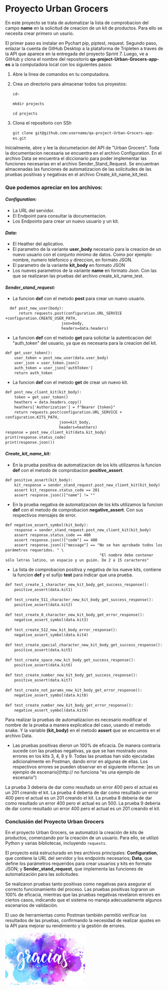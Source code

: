 #  **Proyecto Urban Grocers** 

En este proyecto se trata de automatizar la lista de comprobacion del campo **name**  en la solicitud de creacion de un kit de productos. Para ello se necesita crear primero un usurio.

El primer paso es instalar en Pychart pip, piptest, request.
Segundo paso, enlazar la cuenta de GitHub Desktop a la plataforma de Tripleten a traves de la API que aparece en la entregada del proyecto Sprint 7.
Luego, ve a GitHub y clona el nombre del repositorio **qa-project-Urban-Grocers-app-es**  a la computadora local con los siguientes pasos:
 
1. Abre la linea de comandos en tu computadora.
2. Crea un directorio para almacenar todos tus proyestos:

     `cd~`

     `mkdir projects`

      `cd projects`

 3. Clona el repositorio con SSh

    `git clone git@github.com:username/qa-project-Urban-Grocers-app-es.git`

Inicialmente, abre y lee la documetacion del API de "Urban Grocers".  Toda la documentacion necesaria se encuentra en el archivo Configuration. 
En el archivo Data se encuentra el diccionario para poder implementar las funciones necesarias en el archivo Sender_Stand_Request.
Se encuentran almacenadas las funciones de automatizacion de las solicitudes de las pruebas positivas y negativas en el archivo Create_kit_name_kit_test.

### Que podemos apreciar en los archivos:

#### _Configuration:_
* La URL del servidor. 
* El Endpoint para consultar la documentacion. 
* Los Endpoints para crear un nuevo usuario y un kit.

#### _Data:_ 
* El Heather del  aplicativo.
* El parametro de la variante **user_body** necesario para la creacion de un nuevo usuario con el conjunto minimo de datos. Como por ejemplo: nombre, numero telefonico y direccion, en formato JSON.
* El parametro de la variante **kit_body** en formato JSON
* Los nueves parametros de la variante **name** en formato Json. Con las que se realizaran las pruebas del archivo create_kit_name_test.

#### _Sender_stand_request:_ 
* La funcion **def** con el metodo **post** para crear un nuevo usuario. 

```
  def post_new_user(body): 
      return requests.post(configuration.URL_SERVICE +configuration.CREATE_USER_PATH,
                         json=body,
                         headers=data.headers)
```
  

* La funcion **def** con el metodo **get** para solicitar la autenticacion del "auth_token" del usuario, ya que es necesaria para la creacion del kit.
```
def get_user_token():
    user_token = post_new_user(data.user_body)
    user_json = user_token.json()
    auth_token = user_json['authToken']
    return auth_token
```
 
* La funcion **def** con el metodo **get** de crear un nuevo kit.
```
def post_new_client_kit(kit_body):
    token = get_user_token()
    heathers = data.headers.copy()
    heathers['Authorization'] = f"Bearer {token}"
    return requests.post(configuration.URL_SERVICE + configuration.KITS_PATH,
                        json=kit_body,
                        headers=heathers)
response = post_new_client_kit(data.kit_body)
print(response.status_code)
print(response.json())
```


#### _Create_kit_name_kit:_
* En la prueba positiva de automatizacion de los kits utilizamos la funcion **def** con el metodo de comprobacion **positive_assert**. 
```
def positive_assert(kit_body):
    kit_response = sender_stand_request.post_new_client_kit(kit_body)
    assert kit_response.status_code == 201
    assert response.json()["name"] != ""
```

* En la prueba negativa de automatizacion de los kits utilizamos la funcion **def** con el metodo de comprobacion **negative_assert**. Con sus respectivos mensajes de error. 
```
def negative_assert_symbol(kit_body):
    response = sender_stand_request.post_new_client_kit(kit_body) 
    assert response.status_code == 400
	assert response.json()["code"] == 400
    assert response.json()["message"] == "No se han aprobado todos los parámetros requeridos. " \
                                      	  "El nombre debe contener sólo letras latino, un espacio y un guión. De 2 a 15 caracteres"
```

* La lista de comprobacion positiva y negativa de los nueve kits, contiene la funcion **def** y el sufijo **test** para indicar que una prueba.
```
def test_create_1_character_new_kit_body_get_success_response():
    positive_assert(data.kit1)
    
def test_create_511_character_new_kit_body_get_success_response():
    positive_assert(data.kit2)

def test_create_0_character_new_kit_body_get_error_response():
    negative_assert_symbol(data.kit3)
    
def test_create_512_new_kit_body_error_response():
    negative_assert_symbol(data.kit4)
    
def test_create_special_character_new_kit_body_get_success_response():
    positive_assert(data.kit5)

def test_create_space_new_kit_body_get_success_response():
    positive_assert(data.kit6)
    
def test_create_number_new_kit_body_get_success_response():
    positive_assert(data.kit7)
    
def test_create_not_params_new_kit_body_get_error_response():
    negative_assert_symbol(data.kit8)
    
def test_create_number_new_kit_body_get_error_response():
    negative_assert_symbol(data.kit9)    
```

Para realizar la pruebas de automatizacion es necesario modificar el nombre de la prueba a manera explicatica del caso, usando el metodo snake.  Y la variable **(kit_body)** en el metodo **assert** que se encuentra en el archivo Data.

* Las pruebas positivas dieron un 100% de eficacia. De manera contraria sucede con las pruebas negativas,
ya que se han mostrado unos errores en los kits 3, 4, 8 y 9. Todas las pruebas han sido ejecutadas adicionalmente en Postman, dando error en algunas de ellas. Los respectivos errores se pueden observar en el siguiente informe:  [es un ejemplo de escenario](http:// no funciona "es una ejemplo de escenario")

La prueba 3 deberia de dar como resultado un error 400 pero el actual es un 201 creando el kit.
La prueba 4 deberia de dar como resultado un error 400 pero el actual es un 201 creando el kit.
La prueba 8 deberia de dar como resultado un error 400 pero el actual es un 500.
La prueba 9 deberia de dar como resultado un error 400 pero el actual es un 201 creando el kit.

### Conclusión del Proyecto Urban Grocers

En el proyecto Urban Grocers, se automatizó la creación de kits de productos, comenzando por la creación de un usuario. Para ello, se utilizó Python y varias bibliotecas, incluyendo `requests`.

El proyecto está estructurado en tres archivos principales: **Configuration**, que contiene la URL del servidor y los endpoints necesarios; **Data**, que define los parámetros requeridos para crear usuarios y kits en formato JSON; y **Sender_stand_request**, que implementa las funciones de automatización para las solicitudes.

Se realizaron pruebas tanto positivas como negativas para asegurar el correcto funcionamiento del proceso. Las pruebas positivas lograron un 100% de eficacia, mientras que las pruebas negativas revelaron errores en ciertos casos, indicando que el sistema no maneja adecuadamente algunos escenarios de validación.

El uso de herramientas como Postman también permitió verificar los resultados de las pruebas, confirmando la necesidad de realizar ajustes en la API para mejorar su rendimiento y la gestión de errores.

![img_1.png](img_1.png)
